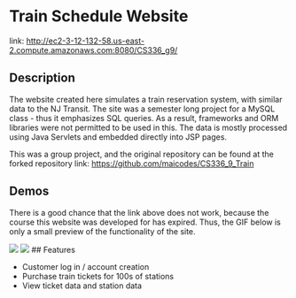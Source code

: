 # Train Schedule Website

link: http://ec2-3-12-132-58.us-east-2.compute.amazonaws.com:8080/CS336_g9/

## Description

The website created here simulates a train reservation system, with similar data to the NJ Transit. The site was a semester long project for a MySQL class - thus it emphasizes SQL queries. As a result, frameworks and ORM libraries were not permitted to be used in this. The data is mostly processed using Java Servlets and embedded directly into JSP pages.

This was a group project, and the original repository can be found at the forked repository link: https://github.com/maicodes/CS336_9_Train

## Demos

There is a good chance that the link above does not work, because the course this website was developed for has expired. Thus, the GIF below is only a small preview of the functionality of the site.

<img src = "https://media.giphy.com/media/SYpWMrh3FbPm0xdCvG/giphy.gif">

<img src = "https://media.giphy.com/media/SWjQSTuP6M2Bwmnm5Y/giphy.gif">
## Features

* Customer log in / account creation
* Purchase train tickets for 100s of stations
* View ticket data and station data
